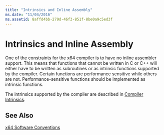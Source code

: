 ```yaml
---
title: "Intrinsics and Inline Assembly"
ms.date: "11/04/2016"
ms.assetid: 8affd4bb-279d-46f3-851f-8be0a9c5ed3f
---
```

# Intrinsics and Inline Assembly

One of the constraints for the x64 compiler is to have no inline assembler support. This means that functions that cannot be written in C or C++ will either have to be written as subroutines or as intrinsic functions supported by the compiler. Certain functions are performance sensitive while others are not. Performance-sensitive functions should be implemented as intrinsic functions.

The intrinsics supported by the compiler are described in [Compiler Intrinsics](../intrinsics/compiler-intrinsics.md).

## See Also

[x64 Software Conventions](x64-software-conventions.md)